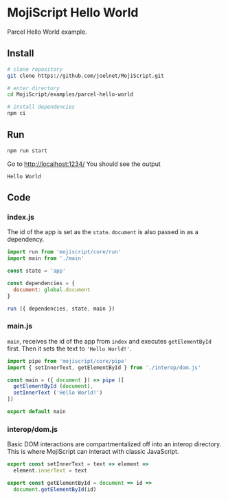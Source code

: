 # MojiScript Hello World

Parcel Hello World example.

## Install

```bash
# clone repository
git clone https://github.com/joelnet/MojiScript.git

# enter directory
cd MojiScript/examples/parcel-hello-world

# install dependencies
npm ci
```

## Run

```bash
npm run start
```

Go to [http://localhost:1234/](http://localhost:1234/)
You should see the output

```
Hello World
```

## Code

### index.js

The id of the app is set as the `state`. `document` is also passed in as a dependency.

```javascript
import run from 'mojiscript/core/run'
import main from './main'

const state = 'app'

const dependencies = {
  document: global.document
}

run ({ dependencies, state, main })
```

### main.js

`main`, receives the id of the app from `index` and executes `getElementById` first. Then it sets the text to `'Hello World!'`.

```javascript
import pipe from 'mojiscript/core/pipe'
import { setInnerText, getElementById } from './interop/dom.js'

const main = ({ document }) => pipe ([
  getElementById (document),
  setInnerText ('Hello World!')
])

export default main
```

### interop/dom.js

Basic DOM interactions are compartmentalized off into an interop directory. This is where MojiScript can interact with classic JavaScript.

```javascript
export const setInnerText = text => element =>
  element.innerText = text

export const getElementById = document => id =>
  document.getElementById(id)
```
